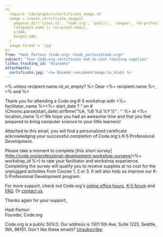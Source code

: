 ```yaml
---
<%
  require 'cdo/graphics/certificate_image.rb'
  image = create_certificate_image2(
    pegasus_dir('sites.v3', 'code.org', 'public', 'images', 'k5-professional-development-certificate-2014.png'),
    recipient.name || recipient.email,
    y:444,
    height:100,
  )
  image.format = 'jpg'
%>
from: "Hadi Partovi (Code.org) <hadi_partovi@code.org>"
subject: "Your Code.org certificate and no-cost teaching supplies"
litmus_tracking_id: "4o1xaamz"
attachments:
  certificate.jpg: '<%= Base64::encode64(image.to_blob) %>'
---
```

<% unless recipient.name.nil_or_empty? %>
Dear <%= recipient.name %>,
<% end %>

Thank you for attending a Code.org K-5 workshop with <%= facilitator_name %><%= start_date ? " on #{Chronic.parse(start_date).strftime('%A, %B %d %Y')}" : '' %> at <%= location_name %>! We hope you had an awesome time and that you feel prepared to bring computer science to your little learners!

Attached to this email, you will find a personalized certificate acknowledging your successful completion of Code.org's K-5 Professional Development.

Please take a moment to complete [this short survey](http://code.org/professional-development-workshop-surveys/<%= workshop_id %>) to rate your facilitator and workshop experience. Completing the survey will qualify you to receive supplies at no cost for the unplugged activities from Course 1, 2 or 3. It will also help us improve our K-5 Professional Development program.

For more support, check out Code.org's [online office hours](http://code.org/educate/k5/k5officehours), [K-5 forum](http://support.code.org/hc/communities/public/topics) and [FAQ](http://support.code.org/). Or [contact us](http://code.org/contact).

Thanks again for your support,

Hadi Partovi<br/>
Founder, Code.org

Code.org is a public 501c3. Our address is 1301 5th Ave, Suite 1225, Seattle, WA, 98101. Don't like these emails? [Unsubscribe](<%= unsubscribe_link %>).

